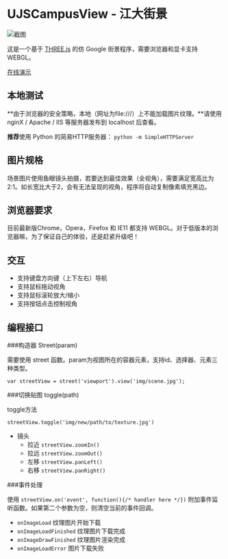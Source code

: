 UJSCampusView - 江大街景
===

![截图](UJSCampusView.jpg)

这是一个基于 [THREE.js](http://threejs.org/) 的仿 Google 街景程序，需要浏览器和显卡支持 WEBGL。

[在线演示](http://chichou.github.io/UJSCampusView/demo "Live demo")

本地测试
---
**由于浏览器的安全策略，本地（网址为file:///）上不能加载图片纹理。**请使用nginX / Apache / IIS 等服务器发布到 localhost 后查看。

**推荐**使用 Python 的简易HTTP服务器： `python -m SimpleHTTPServer`

图片规格
---

场景图片使用鱼眼镜头拍摄，若要达到最佳效果（全视角），需要满足宽高比为 2:1。如长宽比大于2，会有无法呈现的视角，程序将自动复制像素填充黑边。

浏览器要求
---

目前最新版Chrome，Opera，Firefox 和 IE11 都支持 WEBGL。对于低版本的浏览器嘛，为了保证自己的体验，还是赶紧升级吧！

交互
---

* 支持键盘方向键（上下左右）导航
* 支持鼠标拖动视角
* 支持鼠标滚轮放大/缩小
* 支持按钮点击控制视角

编程接口
---

###构造器 Street(param)

需要使用 street 函数。param为视图所在的容器元素，支持id、选择器、元素三种类型。

    var streetView = street('viewport').view('img/scene.jpg');

###切换贴图 toggle(path)

toggle方法

`streetView.toggle('img/new/path/to/texture.jpg')`

* 镜头
    * 拉近 `streetView.zoomIn()`
    * 拉远 `streetView.zoomOut()`
    * 左移 `streetView.panLeft()`
    * 右移 `streetView.panRight()`

###事件处理

使用 `streetView.on('event', function(){/* handler here */})` 附加事件监听函数。如果第二个参数为空，则清空当前的事件回调。

* `onImageLoad` 纹理图片开始下载
* `onImageLoadFinished` 纹理图片下载完成
* `onImageDrawFinished` 纹理图片渲染完成
* `onImageLoadError` 图片下载失败
